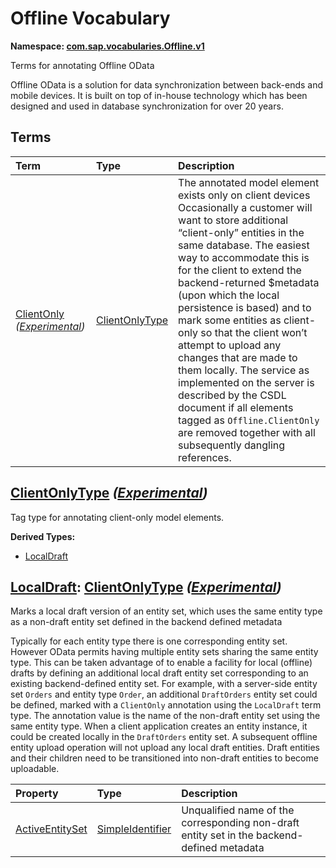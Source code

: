 # Offline Vocabulary
**Namespace: [com.sap.vocabularies.Offline.v1](Offline.xml)**

Terms for annotating Offline OData


Offline OData is a solution for data synchronization between back-ends and mobile devices.
It is built on top of in-house technology which has been designed and used in database synchronization for over 20 years.
        


## Terms

Term|Type|Description
:---|:---|:----------
[ClientOnly](./Offline.xml#L37:~:text=<Term%20Name="-,ClientOnly,-") *([Experimental](Common.md#Experimental))*|[ClientOnlyType](#ClientOnlyType)|<a name="ClientOnly"></a>The annotated model element exists only on client devices<br>Occasionally a customer will want to store additional “client-only” entities in the same database. The easiest way to accommodate this is for the client to extend the backend-returned $metadata (upon which the local persistence is based) and to mark some entities as client-only so that the client won’t attempt to upload any changes that are made to them locally. The service as implemented on the server is described by the CSDL document if all elements tagged as `Offline.ClientOnly` are removed together with all subsequently dangling references.

## <a name="ClientOnlyType"></a>[ClientOnlyType](./Offline.xml#L51:~:text=<ComplexType%20Name="-,ClientOnlyType,-") *([Experimental](Common.md#Experimental))*
Tag type for annotating client-only model elements.

**Derived Types:**
- [LocalDraft](#LocalDraft)

## <a name="LocalDraft"></a>[LocalDraft](./Offline.xml#L55:~:text=<ComplexType%20Name="-,LocalDraft,-"): [ClientOnlyType](#ClientOnlyType) *([Experimental](Common.md#Experimental))*
Marks a local draft version of an entity set, which uses the same entity type as a non-draft entity set defined in the backend defined metadata


Typically for each entity type there is one corresponding entity set. However OData permits having multiple entity sets sharing the same entity type.
This can be taken advantage of to enable a facility for local (offline) drafts by defining an additional local draft entity set corresponding to an existing backend-defined entity set.
For example, with a server-side entity set `Orders` and entity type `Order`, an additional `DraftOrders` entity set could be defined, marked with a `ClientOnly` annotation using the `LocalDraft` term type.
The annotation value is the name of the non-draft entity set using the same entity type.
When a client application creates an entity instance, it could be created locally in the `DraftOrders` entity set. 
A subsequent offline entity upload operation will not upload any local draft entities.
Draft entities and their children need to be transitioned into non-draft entities to become uploadable.
          

Property|Type|Description
:-------|:---|:----------
[ActiveEntitySet](./Offline.xml#L69:~:text=<ComplexType%20Name="-,LocalDraft,-")|[SimpleIdentifier](https://github.com/oasis-tcs/odata-vocabularies/blob/main/vocabularies/Org.OData.Core.V1.md#SimpleIdentifier)|Unqualified name of the corresponding non-draft entity set in the backend-defined metadata
